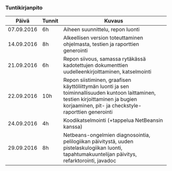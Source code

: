 ### Tuntikirjanpito
Päivä | Tunnit | Kuvaus
--------------- | ----- | ------
07.09.2016 | 6h | Aiheen suunnittelu, repon luonti
14.09.2016 | 8h | Alkeellisen version toteuttaminen ohjelmasta, testien ja raporttien generointi
21.09.2016 | 6h | Repon siivous, samassa rytäkässä  kadotettujen dokumenttien uudelleenkirjoittaminen, katselmointi
22.09.2016 | 10h | Repon siistiminen, graafisen käyttöliittymän luonti ja sen toiminnallisuuden kuntoon laittaminen, testien kirjoittaminen ja bugien korjaaminen, pit- ja checkstyle-raporttien generointi
24.09.2016 | 4h | Koodikatselmointi (+tappelua NetBeansin kanssa)
29.09.2016 | 8h | Netbeans-ongelmien diagnosointia, pelilogiikan päivitystä, uuden pistelaskulogiikan luonti, tapahtumakuuntelijan päivitys, refarktorointi, javadoc


